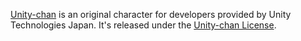 [Unity-chan](https://unity-chan.com/) is an original character for developers provided by Unity Technologies Japan. It's released under the [Unity-chan License](https://unity-chan.com/contents/license_en/).
